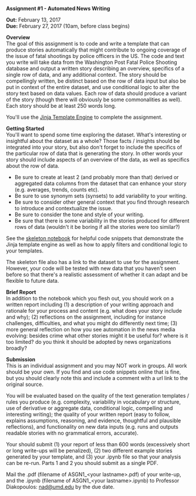 **Assignment #1 - Automated News Writing**

**Out:** February 13, 2017  
**Due:** February 27, 2017 (10am, before class begins)  

**Overview**  
The goal of this assignment is to code and write a template that can produce stories automatically that might contribute to ongoing coverage of the issue of fatal shootings by police officers in the US. The code and text you write will take data from the Washington Post Fatal Police Shooting database and output a written story describing an overview, specifics of a single row of data, and any additional context. The story should be compellingly written, be distinct based on the row of data input but also be put in context of the entire dataset, and use conditional logic to alter the story text based on data values. Each row of data should produce a variant of the story (though there will obviously be some commonalities as well). Each story should be at least 250 words long. 

You'll use the [Jinja Template Engine](http://jinja.pocoo.org/) to complete the assignment. 

**Getting Started**  
You'll want to spend some time exploring the dataset. What's interesting or insightful about the dataset as a whole? Those facts / insights should be integrated into your story, but also don't forget to include the specifics of the particular row of data that is generating the story. In other words your story should include aspects of an overview of the data, as well as specifics about the row of data. 

- Be sure to create at least 2 (and probably more than that) derived or aggregated data columns from the dataset that can enhance your story (e.g. averages, trends, counts etc).
- Be sure to use synonym sets (synsets) to add variability to your writing. 
- Be sure to consider other general context that you find through research to introduce and contextualize the issue. 
- Be sure to consider the tone and style of your writing. 
- Be sure that there is some variability in the stories produced for different rows of data (wouldn't it be boring if all the stories were too similar?)

See the [skeleton notebook](https://github.com/comp-journalism/UMD-J479V-J779V-Spring2017/blob/master/Homework/Assignment-1.ipynb) for helpful code snippets that demonstrate the Jinja template engine as well as how to apply filters and conditional logic to your templates. 

The skeleton file also has a link to the dataset to use for the assignment. However, your code will be tested with new data that you haven't seen before so that there's a realistic assessment of whether it can adapt and be flexible to future data. 

**Brief Report**  
In addition to the notebook which you flesh out, you should work on a written report including (1) a description of your writing approach and rationale for your process and content (e.g. what does your story include and why); (2) reflections on the assignment, including for instance challenges, difficulties, and what you might do differently next time; (3) more general reflection on how you see automation in the news media evolving: besides crime what other stories might it be useful for? where is it too limited? do you think it should be adopted by news organizations broadly?


**Submission**  
This is an individual assignment and you may NOT work in groups. All work should be your own. If you find and use code snippets online that is fine, but you should clearly note this and include a comment with a url link to the original source. 

You will be evaluated based on the quality of the text generation templates / rules you produce (e.g. complexity, variability in vocabulary or structure, use of derivative or aggregate data, conditional logic, compelling and interesting writing); the quality of your written report (easy to follow, explains assumptions, reasoning, and evidence, thoughtful and plausible reflections), and functionality on new data inputs (e.g. runs and outputs readable stories with no grammatical errors, accurate). 

Your should submit (1) your report of less than 600 words (excessively short or long write-ups will be penalized), (2) two different example stories generated by your template, and (3) your .ipynb file so that your analysis can be re-run. Parts 1 and 2 you should submit as a single PDF.  

Mail the .pdf (filename of ASGN1_\<your lastname\>.pdf) of your write-up, and the .ipynb (filename of ASGN1_\<your lastname\>.ipynb) to Professor Diakopoulos: nad@umd.edu by the due date. 
